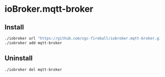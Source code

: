 # ioBroker.mqtt-broker
## Install
```bash
./iobroker url "https://github.com/sgc-fireball/iobroker.mqtt-broker.git"
./iobroker add mqtt-broker
```

## Uninstall
```bash
./iobroker del mqtt-broker
```
